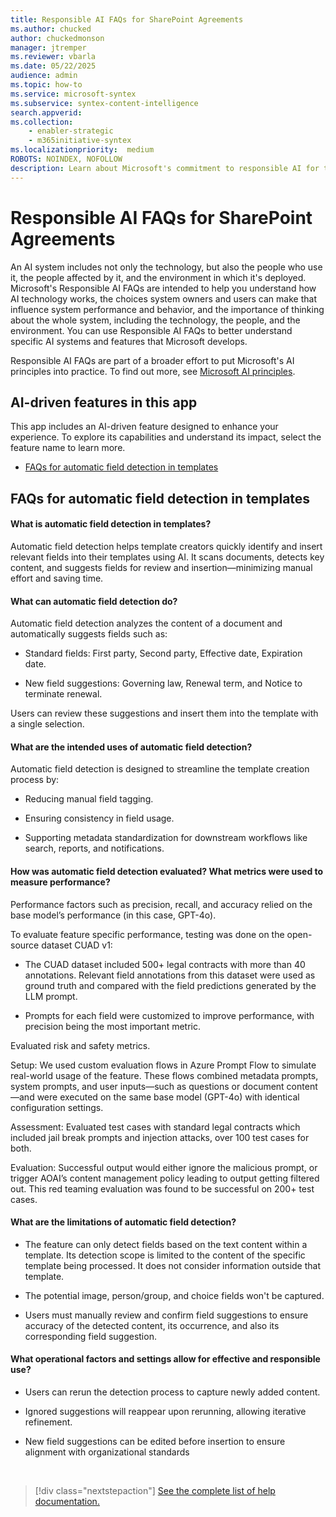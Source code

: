 ```yaml
---
title: Responsible AI FAQs for SharePoint Agreements
ms.author: chucked
author: chuckedmonson
manager: jtremper
ms.reviewer: vbarla
ms.date: 05/22/2025
audience: admin
ms.topic: how-to
ms.service: microsoft-syntex
ms.subservice: syntex-content-intelligence
search.appverid: 
ms.collection: 
    - enabler-strategic
    - m365initiative-syntex
ms.localizationpriority:  medium
ROBOTS: NOINDEX, NOFOLLOW
description: Learn about Microsoft's commitment to responsible AI for the SharePoint Agreements solution.
---
```


# Responsible AI FAQs for SharePoint Agreements

An AI system includes not only the technology, but also the people who use it, the people affected by it, and the environment in which it's deployed. Microsoft's Responsible AI FAQs are intended to help you understand how AI technology works, the choices system owners and users can make that influence system performance and behavior, and the importance of thinking about the whole system, including the technology, the people, and the environment. You can use Responsible AI FAQs to better understand specific AI systems and features that Microsoft develops.

Responsible AI FAQs are part of a broader effort to put Microsoft's AI principles into practice. To find out more, see [Microsoft AI principles](https://www.microsoft.com/ai/responsible-ai).

## AI-driven features in this app

This app includes an AI-driven feature designed to enhance your experience. To explore its capabilities and understand its impact, select the feature name to learn more.

- [FAQs for automatic field detection in templates](#faqs-for-automatic-field-detection-in-templates)

## FAQs for automatic field detection in templates

#### What is automatic field detection in templates?

Automatic field detection helps template creators quickly identify and insert relevant fields into their templates using AI. It scans documents, detects key content, and suggests fields for review and insertion—minimizing manual effort and saving time.

#### What can automatic field detection do?

Automatic field detection analyzes the content of a document and automatically suggests fields such as:

- Standard fields: First party, Second party, Effective date, Expiration date.

- New field suggestions: Governing law, Renewal term, and Notice to terminate renewal.

Users can review these suggestions and insert them into the template with a single selection.

#### What are the intended uses of automatic field detection?

Automatic field detection is designed to streamline the template creation process by:

- Reducing manual field tagging.

- Ensuring consistency in field usage.

- Supporting metadata standardization for downstream workflows like search, reports, and notifications.

#### How was automatic field detection evaluated? What metrics were used to measure performance?

Performance factors such as precision, recall, and accuracy relied on the base model’s performance (in this case, GPT-4o).

To evaluate feature specific performance, testing was done on the open-source dataset CUAD v1:

- The CUAD dataset included 500+ legal contracts with more than 40 annotations. Relevant field annotations from this dataset were used as ground truth and compared with the field predictions generated by the LLM prompt.

- Prompts for each field were customized to improve performance, with precision being the most important metric.

Evaluated risk and safety metrics.

Setup: We used custom evaluation flows in Azure Prompt Flow to simulate real-world usage of the feature. These flows combined metadata prompts, system prompts, and user inputs—such as questions or document content—and were executed on the same base model (GPT-4o) with identical configuration settings.

Assessment: Evaluated test cases with standard legal contracts which included jail break prompts and injection attacks, over 100 test cases for both.

Evaluation: Successful output would either ignore the malicious prompt, or trigger AOAI’s content management policy leading to output getting filtered out. This red teaming evaluation was found to be successful on 200+ test cases.

#### What are the limitations of automatic field detection?

- The feature can only detect fields based on the text content within a template. Its detection scope is limited to the content of the specific template being processed. It does not consider information outside that template.

- The potential image, person/group, and choice fields won't be captured.

- Users must manually review and confirm field suggestions to ensure accuracy of the detected content, its occurrence, and also its corresponding field suggestion.

#### What operational factors and settings allow for effective and responsible use?

- Users can rerun the detection process to capture newly added content.

- Ignored suggestions will reappear upon rerunning, allowing iterative refinement.

- New field suggestions can be edited before insertion to ensure alignment with organizational standards


<br>

> [!div class="nextstepaction"]
> [See the complete list of help documentation.](agreements-overview.md#help-documentation)
